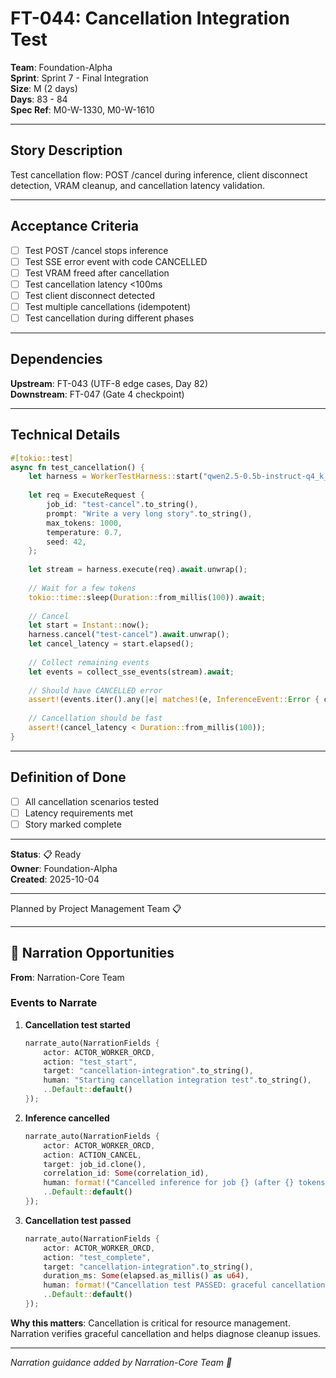 # FT-044: Cancellation Integration Test

**Team**: Foundation-Alpha  
**Sprint**: Sprint 7 - Final Integration  
**Size**: M (2 days)  
**Days**: 83 - 84  
**Spec Ref**: M0-W-1330, M0-W-1610

---

## Story Description

Test cancellation flow: POST /cancel during inference, client disconnect detection, VRAM cleanup, and cancellation latency validation.

---

## Acceptance Criteria

- [ ] Test POST /cancel stops inference
- [ ] Test SSE error event with code CANCELLED
- [ ] Test VRAM freed after cancellation
- [ ] Test cancellation latency <100ms
- [ ] Test client disconnect detected
- [ ] Test multiple cancellations (idempotent)
- [ ] Test cancellation during different phases

---

## Dependencies

**Upstream**: FT-043 (UTF-8 edge cases, Day 82)  
**Downstream**: FT-047 (Gate 4 checkpoint)

---

## Technical Details

```rust
#[tokio::test]
async fn test_cancellation() {
    let harness = WorkerTestHarness::start("qwen2.5-0.5b-instruct-q4_k_m.gguf", 0).await.unwrap();
    
    let req = ExecuteRequest {
        job_id: "test-cancel".to_string(),
        prompt: "Write a very long story".to_string(),
        max_tokens: 1000,
        temperature: 0.7,
        seed: 42,
    };
    
    let stream = harness.execute(req).await.unwrap();
    
    // Wait for a few tokens
    tokio::time::sleep(Duration::from_millis(100)).await;
    
    // Cancel
    let start = Instant::now();
    harness.cancel("test-cancel").await.unwrap();
    let cancel_latency = start.elapsed();
    
    // Collect remaining events
    let events = collect_sse_events(stream).await;
    
    // Should have CANCELLED error
    assert!(events.iter().any(|e| matches!(e, InferenceEvent::Error { code, .. } if code == "CANCELLED")));
    
    // Cancellation should be fast
    assert!(cancel_latency < Duration::from_millis(100));
}
```

---

## Definition of Done

- [ ] All cancellation scenarios tested
- [ ] Latency requirements met
- [ ] Story marked complete

---

**Status**: 📋 Ready  
**Owner**: Foundation-Alpha  
**Created**: 2025-10-04

---
Planned by Project Management Team 📋

---

## 🎀 Narration Opportunities

**From**: Narration-Core Team

### Events to Narrate

1. **Cancellation test started**
   ```rust
   narrate_auto(NarrationFields {
       actor: ACTOR_WORKER_ORCD,
       action: "test_start",
       target: "cancellation-integration".to_string(),
       human: "Starting cancellation integration test".to_string(),
       ..Default::default()
   });
   ```

2. **Inference cancelled**
   ```rust
   narrate_auto(NarrationFields {
       actor: ACTOR_WORKER_ORCD,
       action: ACTION_CANCEL,
       target: job_id.clone(),
       correlation_id: Some(correlation_id),
       human: format!("Cancelled inference for job {} (after {} tokens)", job_id, tokens_generated),
       ..Default::default()
   });
   ```

3. **Cancellation test passed**
   ```rust
   narrate_auto(NarrationFields {
       actor: ACTOR_WORKER_ORCD,
       action: "test_complete",
       target: "cancellation-integration".to_string(),
       duration_ms: Some(elapsed.as_millis() as u64),
       human: format!("Cancellation test PASSED: graceful cancellation verified ({} ms)", elapsed.as_millis()),
       ..Default::default()
   });
   ```

**Why this matters**: Cancellation is critical for resource management. Narration verifies graceful cancellation and helps diagnose cleanup issues.

---
*Narration guidance added by Narration-Core Team 🎀*
